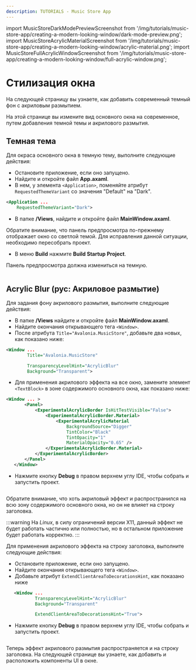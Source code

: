 ```yaml
---
description: TUTORIALS - Music Store App
---
```


import MusicStoreDarkModePreviewScreenshot from '/img/tutorials/music-store-app/creating-a-modern-looking-window/dark-mode-preview.png';
import MusicStoreAcrylicMaterialScreenshot from '/img/tutorials/music-store-app/creating-a-modern-looking-window/acrylic-material.png';
import MusicStoreFullAcrylicWindowScreenshot from '/img/tutorials/music-store-app/creating-a-modern-looking-window/full-acrylic-window.png';

# Стилизация окна

На следующей страницу вы узнаете, как добавить современный темный фон с акриловым размытием.

На этой странице вы измените вид основного окна на современное,
путем добавления темной темы и акрилового размытия.

## Темная тема

Для окраса основного окна в темную тему, выполните следующие действия:

- Остановите приложение, если оно запущено.
- Найдите и откройте файл **App.axaml**.
- В нем, у элемента `<Application>`,
поменяйте атрибут `RequestedThemeVariant` со значения "Default" на "Dark".

```xml
<Application ...
    RequestedThemeVariant="Dark">
```

- В папке **/Views**, найдите и откройте файл **MainWindow.axaml**.

Обратите внимание, что панель предпросмотра по-прежнему отображает окно со светлой темой.
Для исправления данной ситуации, необходимо пересобрать проект.

- В меню **Build** нажмите **Build Startup Project**.

Панель предпросмотра должна измениться на темную.

<p><img className="image-medium-zoom" src={MusicStoreDarkModePreviewScreenshot} alt="" /></p>

## Acrylic Blur (рус: Акриловое размытие)

Для задания фону акрилового размытия, выполните следующие действия:

- В папке **/Views** найдите и откройте файл **MainWindow.axaml**.
- Найдите окончания открывающего тега `<Window>`.
- После атрибута `Title="Avalonia.MusicStore"`, добавьте два новых, как показано ниже:

```xml
<Window ...
        Title="Avalonia.MusicStore"

        TransparencyLevelHint="AcrylicBlur"
        Background="Transparent">
```

- Для применения акрилового эффекта на все окно, замените элемент `<TextBlock>` в зоне содержимого
основного окна, как показано ниже:

```xml
<Window ... >
       <Panel>
           <ExperimentalAcrylicBorder IsHitTestVisible="False">
               <ExperimentalAcrylicBorder.Material>
                   <ExperimentalAcrylicMaterial
                       BackgroundSource="Digger"
                       TintColor="Black"
                       TintOpacity="1"
                       MaterialOpacity="0.65" />
               </ExperimentalAcrylicBorder.Material>
           </ExperimentalAcrylicBorder>
       </Panel>
   </Window>
```

- Нажмите кнопку **Debug** в правом верхнем углу IDE, чтобы собрать и запустить проект.


<p><img className="image-medium-zoom" src={MusicStoreAcrylicMaterialScreenshot} alt="" /></p>

Обратите внимание, что хоть акриловый эффект и распространился на всю зону содержимого основного окна,
но он не влияет на строку заголовка.

:::warning
На _Linux_, в силу ограничений версии X11, данный эффект не будет работать частично или полностью, но в остальном приложение будет работать корректно.
:::

Для применения акрилового эффекта на строку заголовка, выполните следующие действия:

- Остановите приложение, если оно запущено.
- Найдите окончания открывающего тега `<Window>`.
- Добавьте атрибут `ExtendClientAreaToDecorationsHint`, как показано ниже

```xml
   <Window ...
           TransparencyLevelHint="AcrylicBlur"
           Background="Transparent"

           ExtendClientAreaToDecorationsHint="True">
```

- Нажмите кнопку **Debug** в правом верхнем углу IDE, чтобы собрать и запустить проект.

<p><img className="image-medium-zoom" src={MusicStoreFullAcrylicWindowScreenshot} alt="" /></p>

Теперь эффект акрилового размытия распространяется и на строку заголовка.
На следующей странице вы узнаете, как добавить и расположить компоненты UI в окне.